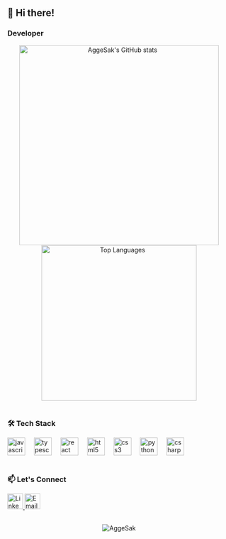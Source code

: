 <h2 align="left">👋 Hi there!</h2>

<h3 align="left">Developer</h3>

<div align="center">
  <a href="https://github.com/AggeSak">
    <img 
      src="https://github-readme-stats.vercel.app/api?username=AggeSak&show_icons=true&theme=dracula&hide_border=true" 
      alt="AggeSak's GitHub stats" 
      width="450"
    />
    <img 
      src="https://github-readme-stats.vercel.app/api/top-langs?username=AggeSak&locale=en&layout=compact&langs_count=8&theme=dracula&hide_border=true" 
      alt="Top Languages" 
      width="350"
    />
  </a>
</div>

<br>

<h3 align="left">🛠 Tech Stack</h3>

<div align="left">
  <img src="https://cdn.jsdelivr.net/gh/devicons/devicon/icons/javascript/javascript-original.svg" height="40" alt="javascript" title="JavaScript" />
  <img width="12" />
  <img src="https://cdn.jsdelivr.net/gh/devicons/devicon/icons/typescript/typescript-original.svg" height="40" alt="typescript" title="TypeScript" />
  <img width="12" />
  <img src="https://cdn.jsdelivr.net/gh/devicons/devicon/icons/react/react-original.svg" height="40" alt="react" title="React" />
  <img width="12" />
  <img src="https://cdn.jsdelivr.net/gh/devicons/devicon/icons/html5/html5-original.svg" height="40" alt="html5" title="HTML5" />
  <img width="12" />
  <img src="https://cdn.jsdelivr.net/gh/devicons/devicon/icons/css3/css3-original.svg" height="40" alt="css3" title="CSS3" />
  <img width="12" />
  <img src="https://cdn.jsdelivr.net/gh/devicons/devicon/icons/python/python-original.svg" height="40" alt="python" title="Python" />
  <img width="12" />
  <img src="https://cdn.jsdelivr.net/gh/devicons/devicon/icons/csharp/csharp-original.svg" height="40" alt="csharp" title="C#" />
</div>

<br>

<h3 align="left">📫 Let's Connect</h3>

<div align="left">
  <a href="https://www.linkedin.com/in/angelos-sakalis-6b942824b/" target="_blank">
    <img src="https://img.shields.io/badge/LinkedIn-0077B5?style=for-the-badge&logo=linkedin&logoColor=white" height="35" alt="LinkedIn" />
  </a>
  <a href="mailto:your-email@example.com" target="_blank">
    <img src="https://img.shields.io/badge/Email-D14836?style=for-the-badge&logo=gmail&logoColor=white" height="35" alt="Email" />
  </a>
</div>

<br>

<p align="center"> 
  <img src="https://komarev.com/ghpvc/?username=AggeSak&label=Profile%20views&color=0e75b6&style=flat" alt="AggeSak" /> 
</p>
